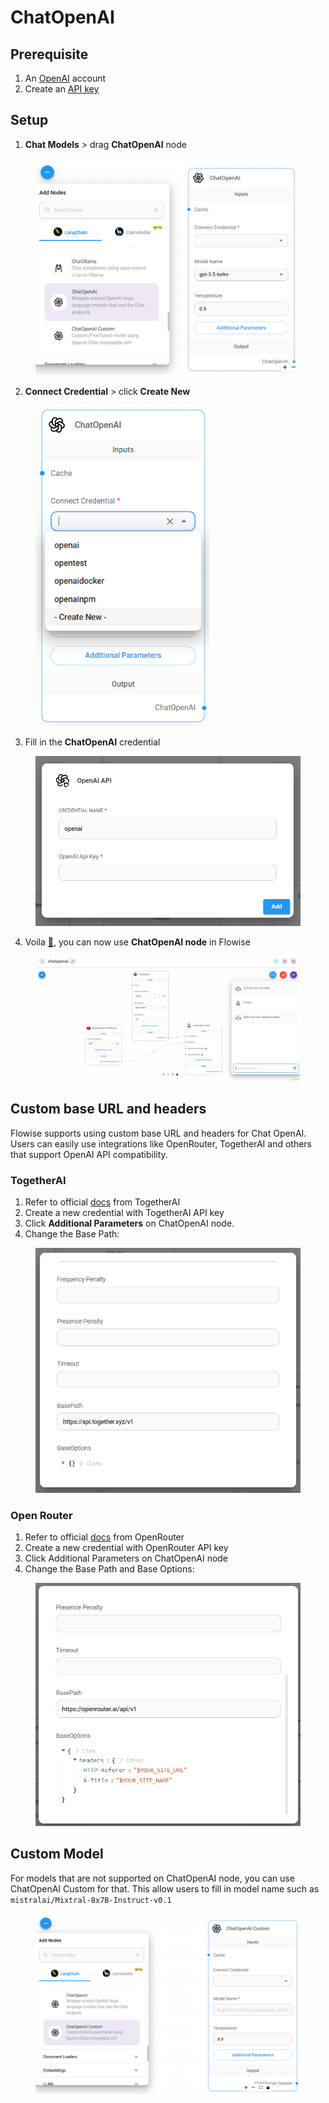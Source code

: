 # ChatOpenAI

## Prerequisite

1. An [OpenAI](https://openai.com/) account
2. Create an [API key](https://platform.openai.com/api-keys)

## Setup

1. **Chat Models** > drag **ChatOpenAI** node

<figure><img src="../../.gitbook/assets/image.png" alt="" width="563"><figcaption></figcaption></figure>

2. **Connect Credential** > click **Create New**

<figure><img src="../../.gitbook/assets/image (1).png" alt="" width="278"><figcaption></figcaption></figure>

3. Fill in the **ChatOpenAI** credential

<figure><img src="../../.gitbook/assets/image (2).png" alt="" width="563"><figcaption></figcaption></figure>

4. Voila [🎉](https://emojipedia.org/party-popper/), you can now use **ChatOpenAI node** in Flowise

<figure><img src="../../.gitbook/assets/image (3).png" alt=""><figcaption></figcaption></figure>

## Custom base URL and headers

Flowise supports using custom base URL and headers for Chat OpenAI. Users can easily use integrations like OpenRouter, TogetherAI and others that support OpenAI API compatibility.

### TogetherAI

1. Refer to official [docs](https://docs.together.ai/docs/openai-api-compatibility#nodejs) from TogetherAI
2. Create a new credential with TogetherAI API key
3. Click **Additional Parameters** on ChatOpenAI node.
4. Change the Base Path:

<figure><img src="../../.gitbook/assets/image (4).png" alt="" width="563"><figcaption></figcaption></figure>

### Open Router

1. Refer to official [docs](https://openrouter.ai/docs#quick-start) from OpenRouter
2. Create a new credential with OpenRouter API key
3. Click Additional Parameters on ChatOpenAI node
4. Change the Base Path and Base Options:

<figure><img src="../../.gitbook/assets/image (5).png" alt="" width="563"><figcaption></figcaption></figure>

## Custom Model

For models that are not supported on ChatOpenAI node, you can use ChatOpenAI Custom for that. This allow users to fill in model name such as `mistralai/Mixtral-8x7B-Instruct-v0.1`

<figure><img src="../../.gitbook/assets/image (84).png" alt=""><figcaption></figcaption></figure>
